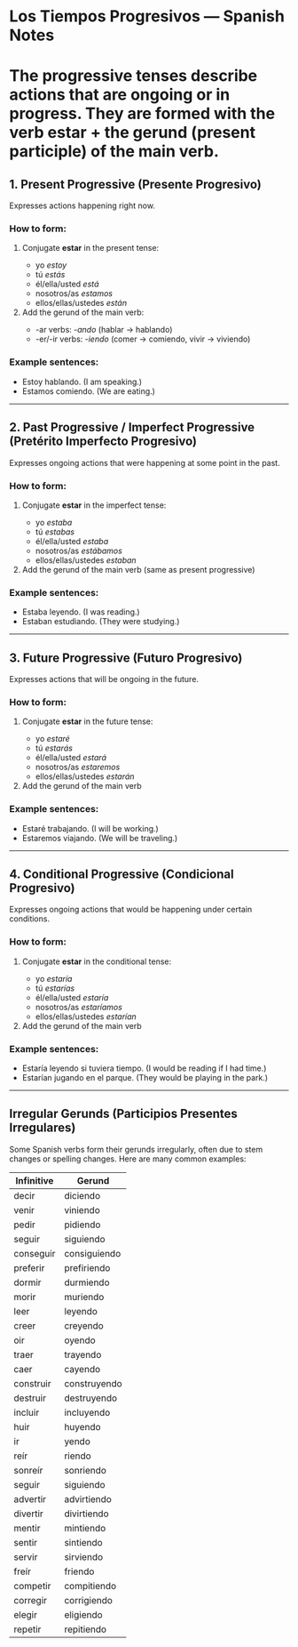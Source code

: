 <h1>Los Tiempos Progresivos — Spanish Notes<h1>

<p>The progressive tenses describe actions that are ongoing or in progress. They are formed with the verb <strong>estar</strong> + the <strong>gerund</strong> (present participle) of the main verb.</p>

<h2>1. Present Progressive (Presente Progresivo)</h2>
<p>Expresses actions happening right now.</p>

<h3>How to form:</h3>
<ol>
  <li>Conjugate <strong>estar</strong> in the present tense:</li>
  <ul>
    <li>yo <em>estoy</em></li>
    <li>tú <em>estás</em></li>
    <li>él/ella/usted <em>está</em></li>
    <li>nosotros/as <em>estamos</em></li>
    <li>ellos/ellas/ustedes <em>están</em></li>
  </ul>
  <li>Add the gerund of the main verb:</li>
  <ul>
    <li>-ar verbs: <em>-ando</em> (hablar → hablando)</li>
    <li>-er/-ir verbs: <em>-iendo</em> (comer → comiendo, vivir → viviendo)</li>
  </ul>
</ol>

<h3>Example sentences:</h3>
<ul>
  <li>Estoy hablando. (I am speaking.)</li>
  <li>Estamos comiendo. (We are eating.)</li>
</ul>

<hr>

<h2>2. Past Progressive / Imperfect Progressive (Pretérito Imperfecto Progresivo)</h2>
<p>Expresses ongoing actions that were happening at some point in the past.</p>

<h3>How to form:</h3>
<ol>
  <li>Conjugate <strong>estar</strong> in the imperfect tense:</li>
  <ul>
    <li>yo <em>estaba</em></li>
    <li>tú <em>estabas</em></li>
    <li>él/ella/usted <em>estaba</em></li>
    <li>nosotros/as <em>estábamos</em></li>
    <li>ellos/ellas/ustedes <em>estaban</em></li>
  </ul>
  <li>Add the gerund of the main verb (same as present progressive)</li>
</ol>

<h3>Example sentences:</h3>
<ul>
  <li>Estaba leyendo. (I was reading.)</li>
  <li>Estaban estudiando. (They were studying.)</li>
</ul>

<hr>

<h2>3. Future Progressive (Futuro Progresivo)</h2>
<p>Expresses actions that will be ongoing in the future.</p>

<h3>How to form:</h3>
<ol>
  <li>Conjugate <strong>estar</strong> in the future tense:</li>
  <ul>
    <li>yo <em>estaré</em></li>
    <li>tú <em>estarás</em></li>
    <li>él/ella/usted <em>estará</em></li>
    <li>nosotros/as <em>estaremos</em></li>
    <li>ellos/ellas/ustedes <em>estarán</em></li>
  </ul>
  <li>Add the gerund of the main verb</li>
</ol>

<h3>Example sentences:</h3>
<ul>
  <li>Estaré trabajando. (I will be working.)</li>
  <li>Estaremos viajando. (We will be traveling.)</li>
</ul>

<hr>

<h2>4. Conditional Progressive (Condicional Progresivo)</h2>
<p>Expresses ongoing actions that would be happening under certain conditions.</p>

<h3>How to form:</h3>
<ol>
  <li>Conjugate <strong>estar</strong> in the conditional tense:</li>
  <ul>
    <li>yo <em>estaría</em></li>
    <li>tú <em>estarías</em></li>
    <li>él/ella/usted <em>estaría</em></li>
    <li>nosotros/as <em>estaríamos</em></li>
    <li>ellos/ellas/ustedes <em>estarían</em></li>
  </ul>
  <li>Add the gerund of the main verb</li>
</ol>

<h3>Example sentences:</h3>
<ul>
  <li>Estaría leyendo si tuviera tiempo. (I would be reading if I had time.)</li>
  <li>Estarían jugando en el parque. (They would be playing in the park.)</li>
</ul>

<hr>

<h2>Irregular Gerunds (Participios Presentes Irregulares)</h2>
<p>Some Spanish verbs form their gerunds irregularly, often due to stem changes or spelling changes. Here are many common examples:</p>

<table>
  <thead>
    <tr><th>Infinitive</th><th>Gerund</th></tr>
  </thead>
  <tbody>
    <tr><td>decir</td><td>diciendo</td></tr>
    <tr><td>venir</td><td>viniendo</td></tr>
    <tr><td>pedir</td><td>pidiendo</td></tr>
    <tr><td>seguir</td><td>siguiendo</td></tr>
    <tr><td>conseguir</td><td>consiguiendo</td></tr>
    <tr><td>preferir</td><td>prefiriendo</td></tr>
    <tr><td>dormir</td><td>durmiendo</td></tr>
    <tr><td>morir</td><td>muriendo</td></tr>
    <tr><td>leer</td><td>leyendo</td></tr>
    <tr><td>creer</td><td>creyendo</td></tr>
    <tr><td>oir</td><td>oyendo</td></tr>
    <tr><td>traer</td><td>trayendo</td></tr>
    <tr><td>caer</td><td>cayendo</td></tr>
    <tr><td>construir</td><td>construyendo</td></tr>
    <tr><td>destruir</td><td>destruyendo</td></tr>
    <tr><td>incluir</td><td>incluyendo</td></tr>
    <tr><td>huir</td><td>huyendo</td></tr>
    <tr><td>ir</td><td>yendo</td></tr>
    <tr><td>reír</td><td>riendo</td></tr>
    <tr><td>sonreír</td><td>sonriendo</td></tr>
    <tr><td>seguir</td><td>siguiendo</td></tr>
    <tr><td>advertir</td><td>advirtiendo</td></tr>
    <tr><td>divertir</td><td>divirtiendo</td></tr>
    <tr><td>mentir</td><td>mintiendo</td></tr>
    <tr><td>sentir</td><td>sintiendo</td></tr>
    <tr><td>servir</td><td>sirviendo</td></tr>
    <tr><td>freír</td><td>friendo</td></tr>
    <tr><td>competir</td><td>compitiendo</td></tr>
    <tr><td>corregir</td><td>corrigiendo</td></tr>
    <tr><td>elegir</td><td>eligiendo</td></tr>
    <tr><td>repetir</td><td>repitiendo</td></tr>
  </tbody>
</table>
